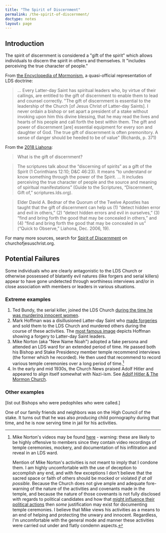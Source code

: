 ```yaml
---
title: "The Spirit of Discernment"
permalink: /the-spirit-of-discernment/
doctype: notes
layout: page
---
```


## Introduction

The spirit of discernment is considered a "gift of the spirit" which allows
individuals to discern the spirit in others and themselves.  It "includes
perceiving the true character of people."

From [the Encyclopedia of Mormonism](https://eom.byu.edu/index.php/Discernment,_Gift_of), a quasi-official representation of LDS doctrine:

> ... Every Latter-day Saint has spiritual leaders who, by virtue of their callings, are entitled to the gift of discernment to enable them to lead and counsel correctly. "The gift of discernment is essential to the leadership of the Church [of Jesus Christ of Latter-day Saints]. I never ordain a bishop or set apart a president of a stake without invoking upon him this divine blessing, that he may read the lives and hearts of his people and call forth the best within them. The gift and power of discernment [are] essential equipment for every son and daughter of God. The true gift of discernment is often premonitory. A sense of danger should be heeded to be of value" (Richards, p. 371)

From the [2018 Liahona](https://www.churchofjesuschrist.org/study/liahona/2018/06/youth/questions-and-answers/what-is-the-gift-of-discernment?lang=eng):

> What is the gift of discernment?

> The scriptures talk about the “discerning of spirits” as a gift of the Spirit (1 Corinthians 12:10; D&C 46:23). It means “to understand or know something through the power of the Spirit. … It includes perceiving the true character of people and the source and meaning of spiritual manifestations” (Guide to the Scriptures, “Discernment, Gift of,” scriptures.lds.org).

> Elder David A. Bednar of the Quorum of the Twelve Apostles has taught that the gift of discernment can help us (1) “detect hidden error and evil in others,” (2) “detect hidden errors and evil in ourselves,” (3) “find and bring forth the good that may be concealed in others,” and (4) “find and bring forth the good that may be concealed in us” (“Quick to Observe,” Liahona, Dec. 2006, 19).

For many more sources, search for [Spirit of Discernment](https://www.churchofjesuschrist.org/search?lang=eng&query=%22spirit%20of%20discernment%22&highlight=true&page=2) on churchofjesuschrist.org.

## Potential Failures

Some individuals who are clearly antagonistic to the LDS Church or otherwise possessed of blatantly evil natures (like forgers and serial killers) appear to have gone undetected through worthiness interviews and/or in close association with members or leaders in various situations.

### Extreme examples

1. Ted Bundy, the serial killer, joined the LDS Church [during the time he was murdering innocent women](https://www.cityweekly.net/utah/the-baptism-of-ted-bundy/Content?oid=2136440).
1. Mark Hoffman was a disillusioned Latter-day Saint who [made forgeries](https://www.lostmormonism.com/infamous-mormon-mark-hofmann/) and sold them to the LDS Church and murdered others during the course of these activities.  The [most famous image](https://www.lostmormonism.com/wp-content/uploads/2016/02/mark-hoffman-newspaper.jpg) depicts Hoffman showing a forgery to Latter-day Saint leaders.
1. Mike Norton (aka "New Name Noah") adopted a fake persona and attended an LDS ward for an extended period of time.  He passed both his Bishop and Stake Presidency member temple recommend interviews (the former which he recorded).  He then used that recommend to record various temple ceremonies over a long period of time.[^mike_norton]
1. In the early and mid 1930s, the Church News praised Adolf Hitler and appeared to align itself somewhat with Nazi-ism.  See [Adolf Hitler & The Mormon Church](http://www.mormonthink.com/glossary/hitler.htm).

### Other examples

[list out Bishops who were pedophiles who were called.]

One of our family friends and neighbors was on the High Council of the stake.  It turns out that he was also *producing* child pornography during that time, and he is now serving time in jail for his activities.

[^mike_norton]: Mike Norton's videos may be found [here](https://www.youtube.com/user/Newnamenoah/videos) - warning: these are likely to be highly offensive to members since they contain video recordings of temple ceremonies, mockery, and documentation of his inflitration and reveal in an LDS ward.

    Mention of Mike Norton's activities is not meant to imply that I condone them.  I am highly uncomfortable with the use of deception to accomplish any end, and with few exceptions I don't believe that the sacred space or faith of others should be mocked or violated *if at all possible*.  Because the Church does not give ample and adequate fore-warning of the nature of the activities and covenants made in the temple, and because the nature of those covenants is not fully disclosed with regards to political candidates and how that [might influence their political actions](https://www.youtube.com/watch?v=R9kBZDMZ964) then *some* justification may exist for documenting temple ceremonies.  I believe that Mike views his activities as a means to an end of helping and protecting the unwary and innocent.  Regardless, I'm uncomfortable with the general mode and manner these activities were carried out under and flatly condemn aspects.
